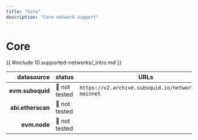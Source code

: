 ```yaml
---
title: "Core"
description: "Core network support"
---
```


<!-- markdownlint-disable single-h1 heading-increment no-inline-html -->

# Core

{{ #include 10.supported-networks/_intro.md }}

|        datasource | status        | URLs                                                  |
| -----------------:|:------------- | ----------------------------------------------------- |
|  **evm.subsquid** | 🤔 not tested | `https://v2.archive.subsquid.io/network/core-mainnet` |
| **abi.etherscan** | 🤔 not tested |                                                       |
|      **evm.node** | 🤔 not tested |                                                       |
